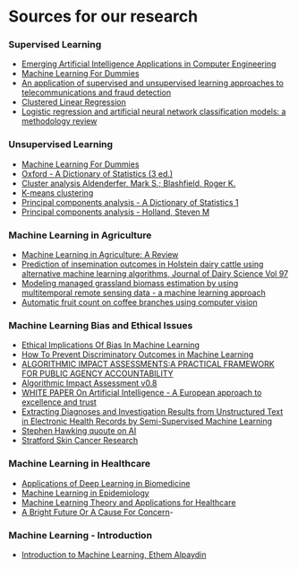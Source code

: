 # Sources for our research 

### Supervised Learning
- [Emerging Artificial Intelligence Applications in Computer Engineering](https://books.google.ie/books?hl=en&lr=&id=vLiTXDHr_sYC&oi=fnd&pg=PA3&dq=machine+learning+classification&ots=CYsAvBYHkm&sig=f8BMTrPSV-Dy1hFH9A-MLfioYb8&redir_esc=y#v=onepage&q=classification&f=false)
- [Machine Learning For Dummies](https://www.ibm.com/downloads/cas/GB8ZMQZ3)
- [An application of supervised and unsupervised learning approaches to telecommunications and fraud detection](https://doi.org/10.1016/j.knosys.2008.03.026)
- [Clustered Linear Regression](https://doi.org/10.1016/S0950-7051(01)00154-X)
- [Logistic regression and artificial neural network classification models: a methodology review](https://doi.org/10.1016/S1532-0464(03)00034-0)
 
### Unsupervised Learning
- [Machine Learning For Dummies](https://www.ibm.com/downloads/cas/GB8ZMQZ3)
- [Oxford - A Dictionary of Statistics (3 ed.) ](https://www-oxfordreference-com.proxy.lib.ul.ie/view/10.1093/acref/9780199679188.001.0001/acref-9780199679188-e-2380#)
- [ Cluster analysis Aldenderfer, Mark S.; Blashfield, Roger K.](https://link.springer.com/chapter/10.1007/978-94-6209-404-8_5)
- [K-means clustering](https://www.atlantis-press.com/journals/jsta/25894611/view)
- [Principal components analysis - A Dictionary of Statistics 1 ](https://www-oxfordreference-com.proxy.lib.ul.ie/view/10.1093/acref/9780199679188.001.0001/acref-9780199679188-e-1289#)
- [Principal components analysis - Holland, Steven M](http://strata.uga.edu/software/pdf/pcaTutorial.pdf)

### Machine Learning in Agriculture
- [Machine Learning in Agriculture: A Review](https://www.mdpi.com/1424-8220/18/8/2674/htm)
- [Prediction of insemination outcomes in Holstein dairy cattle using alternative machine learning algorithms, Journal of Dairy Science Vol 97](https://www.sciencedirect.com/science/article/pii/S0022030213008059)
- [Modeling managed grassland biomass estimation by using multitemporal remote sensing data - a machine learning approach](https://cora.ucc.ie/bitstream/handle/10468/6463/1430.pdf?sequence=1)
- [Automatic fruit count on coffee branches using computer vision](https://www.sciencedirect.com/science/article/pii/S016816991630922X)
### Machine Learning Bias and Ethical Issues
- [Ethical Implications Of Bias In Machine Learning](https://scholarspace.manoa.hawaii.edu/handle/10125/50557)
- [How To Prevent Discriminatory Outcomes in Machine Learning](http://www3.weforum.org/docs/WEF_40065_White_Paper_How_to_Prevent_Discriminatory_Outcomes_in_Machine_Learning.pdf)
- [ALGORITHMIC IMPACT ASSESSMENTS:A PRACTICAL FRAMEWORK FOR PUBLIC AGENCY ACCOUNTABILITY](https://ainowinstitute.org/aiareport2018.pdf)
- [Algorithmic Impact Assessment v0.8](https://canada-ca.github.io/aia-eia-js/)
- [WHITE PAPER On Artificial Intelligence - A European approach to excellence and trust](https://ec.europa.eu/info/sites/info/files/commission-white-paper-artificial-intelligence-feb2020_en.pdf)
- [Extracting Diagnoses and Investigation Results from Unstructured Text in Electronic Health Records by Semi-Supervised Machine Learning](https://journals.plos.org/plosone/article?id=10.1371/journal.pone.0030412)
- [Stephen Hawking quoute on AI](https://www.theguardian.com/science/2016/oct/19/stephen-hawking-ai-best-or-worst-thing-for-humanity-cambridge)
- [Stratford Skin Cancer Research](https://cs.stanford.edu/people/esteva/nature/)

### Machine Learning in Healthcare
- [Applications of Deep Learning in Biomedicine](https://pubs.acs.org/doi/10.1021/acs.molpharmaceut.5b00982)
- [Machine Learning in Epidemiology](https://www.ncbi.nlm.nih.gov/pubmed/29020316)
- [Machine Learning Theory and Applications for Healthcare](https://www.hindawi.com/journals/jhe/si/421507/)
- [A Bright Future Or A Cause For Concern](https://www.ncbi.nlm.nih.gov/pmc/articles/PMC5987686/)- []()
### Machine Learning - Introduction
- [Introduction to Machine Learning, Ethem Alpaydin](https://books.google.ie/books?hl=en&lr=&id=tZnSDwAAQBAJ&oi=fnd&pg=PR7&dq=machine+learning&ots=F2ZXc_9nxd&sig=8dnXiyhBPmieAJEdyzqN2P1ypA4&redir_esc=y#v=onepage&q&f=true)
